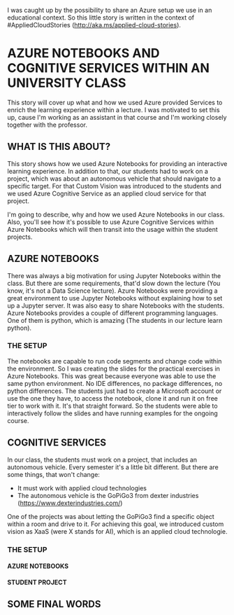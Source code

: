 I was caught up by the possibility to share an Azure setup we use in an educational context. So this little story is written in the context of #AppliedCloudStories (http://aka.ms/applied-cloud-stories).

# AZURE NOTEBOOKS AND COGNITIVE SERVICES WITHIN AN UNIVERSITY CLASS

This story will cover up what and how we used Azure provided Services to enrich the learning experience within a lecture. I was motivated to set this up, cause I'm working as an assistant in that course and I'm working closely together with the professor. 


## WHAT IS THIS ABOUT?
This story shows how we used Azure Notebooks for providing an interactive learning experience. In addition to that, our students had to work on a project, which was about an autonomous vehicle that should navigate to a specific target. For that Custom Vision was introduced to the students and we used Azure Cognitive Service as an applied cloud service for that project.

I'm going to describe, why and how we used Azure Notebooks in our class. Also, you'll see how it's possible to use Azure Cognitive Services within Azure Notebooks which will then transit into the usage within the student projects.  


## AZURE NOTEBOOKS
There was always a big motivation for using Jupyter Notebooks within the class. But there are some requirements, that'd slow down the lecture (You know, it's not a Data Science lecture). Azure Notebooks were providing a great environment to use Jupyter Notebooks without explaining how to set up a Jupyter server. It was also easy to share Notebooks with the students. Azure Notebooks provides a couple of different programming languages. One of them is python, which is amazing (The students in our lecture learn python). 

### THE SETUP
The notebooks are capable to run code segments and change code within the environment. So I was creating the slides for the practical exercises in Azure Notebooks. This was great because everyone was able to use the same python environment. No IDE differences, no package differences, no python differences. The students just had to create a Microsoft account or use the one they have, to access the notebook, clone it and run it on free tier to work with it. It's that straight forward. So the students were able to interactively follow the slides and have running examples for the ongoing course.


## COGNITIVE SERVICES
In our class, the students must work on a project, that includes an autonomous vehicle. Every semester it's a little bit different. But there are some things, that won't change:
* It must work with applied cloud technologies
* The autonomous vehicle is the GoPiGo3 from dexter industries (https://www.dexterindustries.com/)

One of the projects was about letting the GoPiGo3 find a specific object within a room and drive to it. For achieving this goal, we introduced custom vision as XaaS (were X stands for AI), which is an applied cloud technologie. 
### THE SETUP

#### AZURE NOTEBOOKS

#### STUDENT PROJECT

## SOME FINAL WORDS